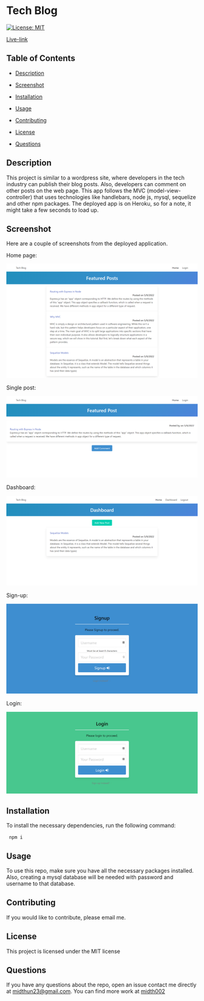   # Tech Blog

   [![License: MIT](https://img.shields.io/badge/License-MIT-yellow.svg)](https://opensource.org/licenses/MIT)

   [Live-link](https://cryptic-brook-43077.herokuapp.com/)
  
  ## Table of Contents 

  * [Description](#description)

  * [Screenshot](#screenshot)
  
  * [Installation](#installation)
  
  * [Usage](#usage)
  
  * [Contributing](#contributing)

  * [License](#license)

  * [Questions](#questions)

  ## Description

  This project is similar to a wordpress site, where developers in the tech industry can publish their blog posts. Also, developers can comment on other posts on the web page. This app follows the MVC (model-view-controller) that uses technologies like handlebars, node js, mysql, sequelize and other npm packages. The deployed app is on Heroku, so for a note, it might take a few seconds to load up. 

  ## Screenshot

  Here are a couple of screenshots from the deployed application. 

  Home page: 
  
  ![Home-Page](./public/images/homepage.png)

  Single post: 
  
  ![Single-Post](./public/images/featured-post.png)

  Dashboard: 

  ![Dashboard](./public/images/dashboard.png)

  Sign-up: 

  ![Sign-up](./public/images/signup.png)

  Login: 

  ![Login](./public/images/login.png)

  
  ## Installation 

  To install the necessary dependencies, run the following command:
  
  ```Dependencies
   npm i
  ```  
  ## Usage

  To use this repo, make sure you have all the necessary packages installed. Also, creating a mysql database will be needed with password and username to that database.
  
  ## Contributing

  If you would like to contribute, please email me.
  
  ## License

  This project is licensed under the MIT license 

  ## Questions
  
  If you have any questions about the repo, open an issue contact me directly at [midthun23@gmail.com](mailto:midthun23@gmail.com). You can find more work at [midth002](https://github.com/midth002)
  